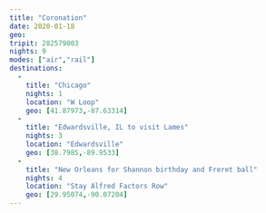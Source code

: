 ```yaml
---
title: "Coronation"
date: 2020-01-18
geo: 
tripit: 282579003
nights: 9
modes: ["air","rail"]
destinations:
  -
    title: "Chicago"
    nights: 1
    location: "W Loop"
    geo: [41.87973,-87.63314]
  -
    title: "Edwardsville, IL to visit Lames"
    nights: 3
    location: "Edwardsville"
    geo: [38.7985,-89.9533]
  -
    title: "New Orleans for Shannon birthday and Freret ball"
    nights: 4
    location: "Stay Alfred Factors Row"
    geo: [29.95074,-90.07204]
---
```



